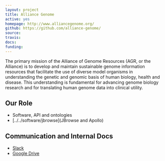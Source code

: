 ```yaml
---
layout: project
title: Alliance Genome 
active: yes
homepage: http://www.alliancegenome.org/
github: https://github.com/alliance-genome/
source: 
travis: 
docs:
funding:
---
```


The primary mission of the Alliance of Genome Resources (AGR, or the Alliance) is to develop and maintain sustainable genome information resources that facilitate the use of diverse model organisms in understanding the genetic and genomic basis of human biology, health and disease. This understanding is fundamental for advancing genome biology research and for translating human genome data into clinical utility.


## Our Role

 * Software, API and ontologies
 * [../../software/jbrowse](JBrowse and Apollo)

## Communication and Internal Docs

 * [Slack](https://alliance-project.slack.com)
 * [Google Drive](https://drive.google.com/drive/u/1/folders/0Byei4RvoiQdqMEktSzcwSWhBUlU)
